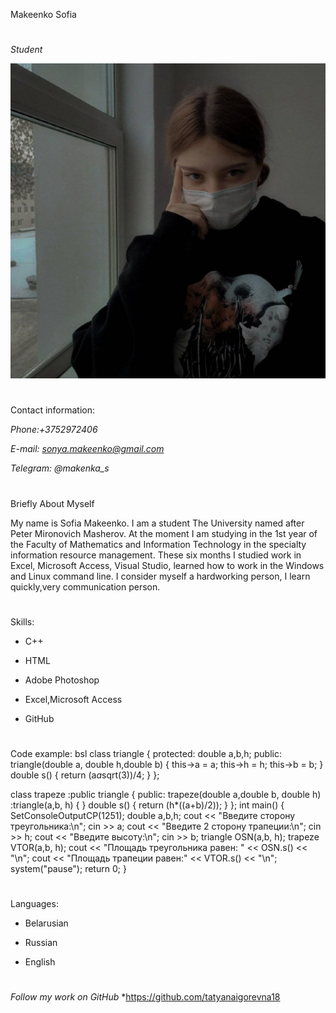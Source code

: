 Makeenko Sofia
#
*Student*

![my photo](https://github.com/Sonyatko/cv/blob/main/photo.jpg)
#
Contact information:

*Phone:+3752972406*

*E-mail: sonya.makeenko@gmail.com*

*Telegram: @makenka_s*

#
Briefly About Myself

My name is Sofia Makeenko. I am a student The University named after Peter Mironovich Masherov. At the moment I am studying in the 1st year of the Faculty of Mathematics and Information Technology in the specialty information resource management. 
These six months I studied work in Excel, Microsoft Access, Visual Studio, learned how to work in the Windows and Linux command line.
I consider myself a hardworking person, I learn quickly,very communication person.
#
Skills:

* C++

* HTML

* Adobe Photoshop

* Excel,Microsoft Access

* GitHub
#
Code example:
bsl
class triangle {
protected:
  double a,b,h;
public:
  triangle(double a, double h,double b) {
    this->a = a;
    this->h = h;
    this->b = b;
  }
  double s() {
    return (a*a*sqrt(3))/4;
  }
};

class trapeze :public triangle {
public:
  trapeze(double a,double b, double h) :triangle(a,b, h) {
  }
  double s() {
    return (h*((a+b)/2));
  }
};
int main() {
  SetConsoleOutputCP(1251);
  double a,b,h;
  cout << "Введите сторону треугольника:\n";
  cin >> a;
  cout << "Введите 2 сторону трапеции:\n";
  cin >> h;
  cout << "Введитe высоту:\n";
  cin >> b;
  triangle OSN(a,b, h);
  trapeze VTOR(a,b, h);
  cout << "Площадь треугольника равен: " << OSN.s() << "\n";
  cout << "Площадь трапеции равен:" << VTOR.s() << "\n";
  system("pause");
  return 0;
}

#
Languages:

- Belarusian

- Russian

- English
#
*Follow my work on GitHub* *https://github.com/tatyanaigorevna18 
